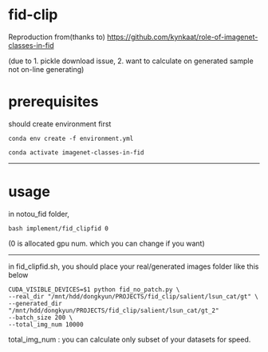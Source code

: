 # fid-clip

Reproduction from(thanks to) https://github.com/kynkaat/role-of-imagenet-classes-in-fid 

(due to 1. pickle download issue, 2. want to calculate on generated sample not on-line generating)

# prerequisites 

should create environment first

`
conda env create -f environment.yml
`

`
conda activate imagenet-classes-in-fid
`

---
# usage

in notou_fid folder, 

`
bash implement/fid_clipfid 0
`


(0 is allocated gpu num. which you can change if you want)

---

in fid_clipfid.sh, you should place your real/generated images folder like this below


```
CUDA_VISIBLE_DEVICES=$1 python fid_no_patch.py \
--real_dir "/mnt/hdd/dongkyun/PROJECTS/fid_clip/salient/lsun_cat/gt" \
--generated_dir "/mnt/hdd/dongkyun/PROJECTS/fid_clip/salient/lsun_cat/gt_2"
--batch_size 200 \
--total_img_num 10000
```

total_img_num : you can calculate only subset of your datasets for speed.

